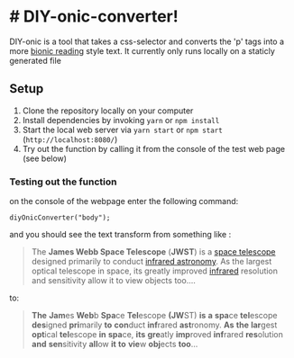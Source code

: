 # # DIY-onic-converter!

DIY-onic is a tool that takes a css-selector and converts the 'p' tags into a more [bionic reading](https://bionic-reading.com) style text. It currently only runs locally on a staticly generated file

## Setup

1.  Clone the repository locally on your computer
2.  Install dependencies by invoking `yarn` or `npm install`
3.  Start the local web server via `yarn start` or `npm start` (`http://localhost:8080/`)
4.  Try out the function by calling it from the console of the test web page (see below)

### Testing out the function

on the console of the webpage enter the following command:

    diyOnicConverter("body");

and you should see the text transform from something like :

> The **James Webb Space Telescope** (**JWST**) is a [space
> telescope](/wiki/Space_telescope "Space telescope") designed primarily
> to conduct [infrared astronomy](/wiki/Infrared_astronomy "Infrared
astronomy"). As the largest optical telescope in space, its greatly
> improved [infrared](/wiki/Infrared "Infrared") resolution and
> sensitivity allow it to view objects too....

to:

> **The** **Jam**es **Web**b **Spa**ce **Tel**escope **(JW**ST) **is** **a** **spa**ce **tel**escope **des**igned **pri**marily **to** **con**duct **inf**rared **ast**ronomy. **As** **the** **lar**gest **opt**ical **tel**escope **in** **spa**ce, **its** **gre**atly **imp**roved **inf**rared **res**olution **and** **sen**sitivity **all**ow **it** **to** **vie**w **obj**ects **too**...
